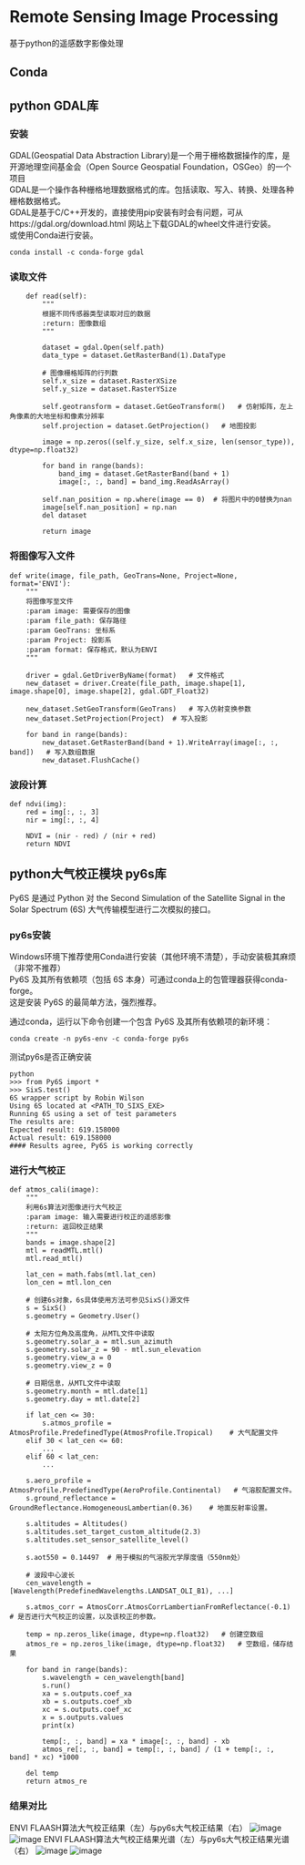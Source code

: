 # Remote Sensing Image Processing
基于python的遥感数字影像处理

## Conda


## python GDAL库
### 安装  
GDAL(Geospatial Data Abstraction Library)是一个用于栅格数据操作的库，是开源地理空间基金会（Open Source Geospatial Foundation，OSGeo）的一个项目  
GDAL是一个操作各种栅格地理数据格式的库。包括读取、写入、转换、处理各种栅格数据格式。  
GDAL是基于C/C++开发的，直接使用pip安装有时会有问题，可从https://gdal.org/download.html 网站上下载GDAL的wheel文件进行安装。  
或使用Conda进行安装。  
```
conda install -c conda-forge gdal
```
### 读取文件
```
    def read(self):
        """
        根据不同传感器类型读取对应的数据
        :return: 图像数组
        """

        dataset = gdal.Open(self.path)
        data_type = dataset.GetRasterBand(1).DataType

        # 图像栅格矩阵的行列数
        self.x_size = dataset.RasterXSize
        self.y_size = dataset.RasterYSize

        self.geotransform = dataset.GetGeoTransform()   # 仿射矩阵，左上角像素的大地坐标和像素分辨率
        self.projection = dataset.GetProjection()   # 地图投影

        image = np.zeros((self.y_size, self.x_size, len(sensor_type)), dtype=np.float32)
        
        for band in range(bands):
            band_img = dataset.GetRasterBand(band + 1)
            image[:, :, band] = band_img.ReadAsArray()

        self.nan_position = np.where(image == 0)  # 将图片中的0替换为nan
        image[self.nan_position] = np.nan
        del dataset

        return image
```
### 将图像写入文件
```
def write(image, file_path, GeoTrans=None, Project=None, format='ENVI'):
    """
    将图像写至文件
    :param image: 需要保存的图像
    :param file_path: 保存路径
    :param GeoTrans: 坐标系
    :param Project: 投影系
    :param format: 保存格式，默认为ENVI
    """

    driver = gdal.GetDriverByName(format)   # 文件格式 
    new_dataset = driver.Create(file_path, image.shape[1], image.shape[0], image.shape[2], gdal.GDT_Float32)

    new_dataset.SetGeoTransform(GeoTrans)   # 写入仿射变换参数
    new_dataset.SetProjection(Project)  # 写入投影

    for band in range(bands):
        new_dataset.GetRasterBand(band + 1).WriteArray(image[:, :, band])   # 写入数组数据
        new_dataset.FlushCache()
```
### 波段计算
```
def ndvi(img):
    red = img[:, :, 3]
    nir = img[:, :, 4]

    NDVI = (nir - red) / (nir + red)
    return NDVI
```
## python大气校正模块 py6s库
Py6S 是通过 Python 对 the Second Simulation of the Satellite Signal in the Solar Spectrum (6S) 大气传输模型进行二次模拟的接口。  
### py6s安装
Windows环境下推荐使用Conda进行安装（其他环境不清楚），手动安装极其麻烦（非常不推荐）  
Py6S 及其所有依赖项（包括 6S 本身）可通过conda上的包管理器获得conda-forge。  
这是安装 Py6S 的最简单方法，强烈推荐。  
  
通过conda，运行以下命令创建一个包含 Py6S 及其所有依赖项的新环境：  
```
conda create -n py6s-env -c conda-forge py6s
```
测试py6s是否正确安装
```
python
>>> from Py6S import *
>>> SixS.test()
6S wrapper script by Robin Wilson
Using 6S located at <PATH_TO_SIXS_EXE>
Running 6S using a set of test parameters
The results are:
Expected result: 619.158000
Actual result: 619.158000
#### Results agree, Py6S is working correctly
```

### 进行大气校正
```
def atmos_cali(image):
    """
    利用6s算法对图像进行大气校正
    :param image: 输入需要进行校正的遥感影像
    :return: 返回校正结果
    """
    bands = image.shape[2]
    mtl = readMTL.mtl()
    mtl.read_mtl()

    lat_cen = math.fabs(mtl.lat_cen)
    lon_cen = mtl.lon_cen

    # 创建6s对象，6s具体使用方法可参见SixS()源文件
    s = SixS()
    s.geometry = Geometry.User()

    # 太阳方位角及高度角，从MTL文件中读取
    s.geometry.solar_a = mtl.sun_azimuth
    s.geometry.solar_z = 90 - mtl.sun_elevation
    s.geometry.view_a = 0
    s.geometry.view_z = 0

    # 日期信息，从MTL文件中读取
    s.geometry.month = mtl.date[1]
    s.geometry.day = mtl.date[2]

    if lat_cen <= 30:
        s.atmos_profile = AtmosProfile.PredefinedType(AtmosProfile.Tropical)    # 大气配置文件
    elif 30 < lat_cen <= 60:
        ...
    elif 60 < lat_cen:
        ...

    s.aero_profile = AtmosProfile.PredefinedType(AeroProfile.Continental)   # 气溶胶配置文件。
    s.ground_reflectance = GroundReflectance.HomogeneousLambertian(0.36)    # 地面反射率设置。

    s.altitudes = Altitudes()
    s.altitudes.set_target_custom_altitude(2.3)
    s.altitudes.set_sensor_satellite_level()

    s.aot550 = 0.14497  # 用于模拟的气溶胶光学厚度值（550nm处）

    # 波段中心波长
    cen_wavelength = [Wavelength(PredefinedWavelengths.LANDSAT_OLI_B1), ...]

    s.atmos_corr = AtmosCorr.AtmosCorrLambertianFromReflectance(-0.1)   # 是否进行大气校正的设置，以及该校正的参数。

    temp = np.zeros_like(image, dtype=np.float32)   # 创建空数组
    atmos_re = np.zeros_like(image, dtype=np.float32)   # 空数组，储存结果

    for band in range(bands):
        s.wavelength = cen_wavelength[band]
        s.run()
        xa = s.outputs.coef_xa
        xb = s.outputs.coef_xb
        xc = s.outputs.coef_xc
        x = s.outputs.values
        print(x)

        temp[:, :, band] = xa * image[:, :, band] - xb
        atmos_re[:, :, band] = temp[:, :, band] / (1 + temp[:, :, band] * xc) *1000

    del temp
    return atmos_re
```
### 结果对比
ENVI FLAASH算法大气校正结果（左）与py6s大气校正结果（右）
![image](https://github.com/wudong1997/RSImgProsecessing/blob/master/image/FLAASH.png)   ![image](https://github.com/wudong1997/RSImgProsecessing/blob/master/image/py6s.png)
ENVI FLAASH算法大气校正结果光谱（左）与py6s大气校正结果光谱（右）
![image](https://github.com/wudong1997/RSImgProsecessing/blob/master/image/FLAASH_spec.png)    ![image](https://github.com/wudong1997/RSImgProsecessing/blob/master/image/py6s_spec.png)
